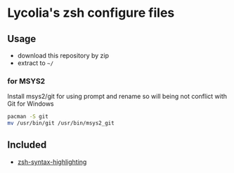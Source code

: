 # Lycolia's zsh configure files

## Usage

-   download this repository by zip
-   extract to `~/`

### for MSYS2

Install msys2/git for using prompt and rename so will being not conflict with Git for Windows

```sh
pacman -S git
mv /usr/bin/git /usr/bin/msys2_git
```

## Included

-   [zsh-syntax-highlighting](https://github.com/zsh-users/zsh-syntax-highlighting)
